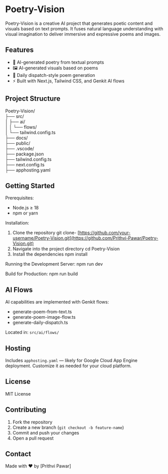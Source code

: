 Poetry-Vision
=============

Poetry-Vision is a creative AI project that generates poetic content and visuals based on text prompts. It fuses natural language understanding with visual imagination to deliver immersive and expressive poems and images.

Features
--------

- 🧠 AI-generated poetry from textual prompts
- 🖼️ AI-generated visuals based on poems
- 🌅 Daily dispatch-style poem generation
- ⚡ Built with Next.js, Tailwind CSS, and Genkit AI flows

Project Structure
-----------------

Poetry-Vision/<br>
├── src/<br>
│   ├── ai/                              
│   │   └── flows/                       
│   └── tailwind.config.ts              
├── docs/                                
├── public/                              
├── .vscode/                             
├── package.json                       
├── tailwind.config.ts                  
├── next.config.ts                       
├── apphosting.yaml                      

Getting Started
---------------

Prerequisites:
- Node.js ≥ 18
- npm or yarn

Installation:
1. Clone the repository
   git clone- [https://github.com/your-username/Poetry-Vision.git](https://github.com/Prithvi-Pawar/Poetry-Vision.git)
2. Navigate into the project directory
   cd Poetry-Vision
3. Install the dependencies
   npm install

Running the Development Server:
   npm run dev

Build for Production:
   npm run build

AI Flows
--------

AI capabilities are implemented with Genkit flows:

- generate-poem-from-text.ts
- generate-poem-image-flow.ts
- generate-daily-dispatch.ts

Located in: `src/ai/flows/`

Hosting
-------

Includes `apphosting.yaml` — likely for Google Cloud App Engine deployment. Customize it as needed for your cloud platform.

License
-------

MIT License

Contributing
------------

1. Fork the repository
2. Create a new branch (`git checkout -b feature-name`)
3. Commit and push your changes
4. Open a pull request

Contact
-------

Made with ❤️ by [Prithvi Pawar]

